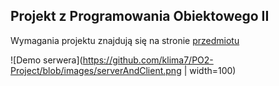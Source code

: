 ## Projekt z Programowania Obiektowego II

Wymagania projektu znajdują się na stronie [przedmiotu](http://neo.dmcs.p.lodz.pl/po2/)

![Demo serwera](https://github.com/klima7/PO2-Project/blob/images/serverAndClient.png | width=100)
